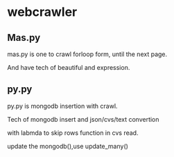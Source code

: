 # webcrawler
## Mas.py
mas.py is one to crawl forloop form, until the next page. 

And have tech of beautiful and expression.

## py.py
py.py is mongodb insertion with crawl. 

Tech of mongodb insert and json/cvs/text convertion

with labmda to skip rows function in cvs read.

update the mongodb(),use update_many()

